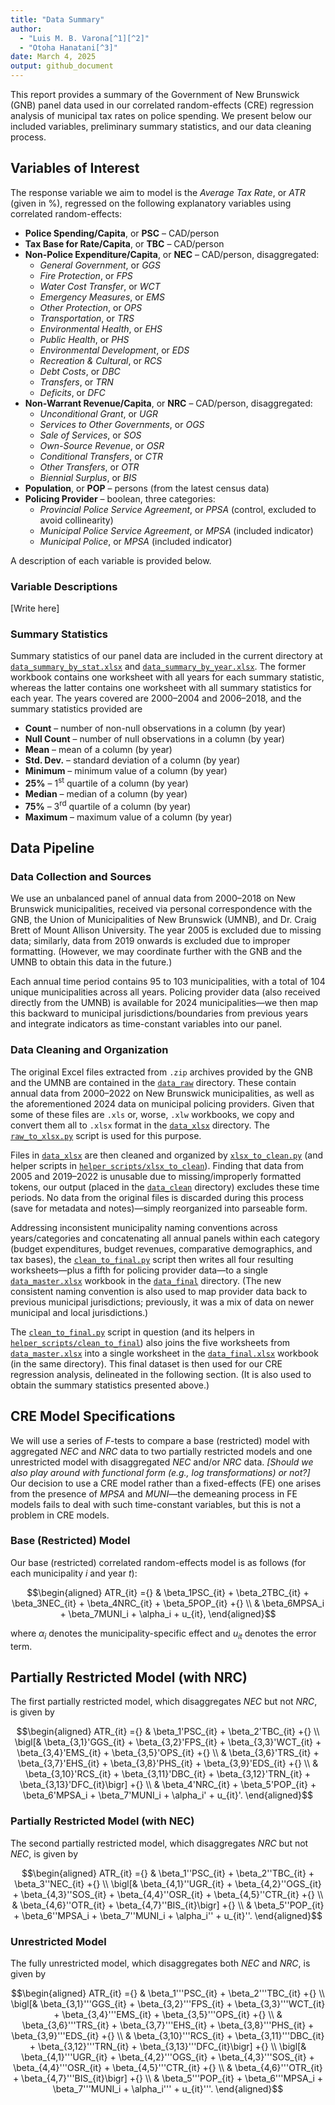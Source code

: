 ```yaml
---
title: "Data Summary"
author:
  - "Luis M. B. Varona[^1][^2]"
  - "Otoha Hanatani[^3]"
date: March 4, 2025
output: github_document
---
```

This report provides a summary of the Government of New Brunswick (GNB) panel
data used in our correlated random-effects (CRE) regression analysis of
municipal tax rates on police spending. We present below our included
variables, preliminary summary statistics, and our data cleaning process.

## Variables of Interest

The response variable we aim to model is the *Average Tax Rate*, or *ATR*
(given in %), regressed on the following explanatory variables using correlated
random-effects:

- **Police Spending/Capita**, or **PSC** &#x2013; CAD/person
- **Tax Base for Rate/Capita**, or **TBC** &#x2013; CAD/person
- **Non-Police Expenditure/Capita**, or **NEC** &#x2013; CAD/person, disaggregated:
  - *General Government*, or *GGS*
  - *Fire Protection*, or *FPS*
  - *Water Cost Transfer*, or *WCT*
  - *Emergency Measures*, or *EMS*
  - *Other Protection*, or *OPS*
  - *Transportation*, or *TRS*
  - *Environmental Health*, or *EHS*
  - *Public Health*, or *PHS*
  - *Environmental Development*, or *EDS*
  - *Recreation & Cultural*, or *RCS*
  - *Debt Costs*, or *DBC*
  - *Transfers*, or *TRN*
  - *Deficits*, or *DFC*
- **Non-Warrant Revenue/Capita**, or **NRC** &#x2013; CAD/person, disaggregated:
  - *Unconditional Grant*, or *UGR*
  - *Services to Other Governments*, or *OGS*
  - *Sale of Services*, or *SOS*
  - *Own-Source Revenue*, or *OSR*
  - *Conditional Transfers*, or *CTR*
  - *Other Transfers*, or *OTR*
  - *Biennial Surplus*, or *BIS*
- **Population**, or **POP** &#x2013; persons (from the latest census data)
- **Policing Provider** &#x2013; boolean, three categories:
  - *Provincial Police Service Agreement*, or *PPSA* (control, excluded to avoid collinearity)
  - *Municipal Police Service Agreement*, or *MPSA* (included indicator)
  - *Municipal Police*, or *MPSA* (included indicator)

A description of each variable is provided below.

### Variable Descriptions

[Write here]

### Summary Statistics

Summary statistics of our panel data are included in the current directory at
[`data_summary_by_stat.xlsx`](data_summary_by_stat.xlsx) and
[`data_summary_by_year.xlsx`](data_summary_by_year.xlsx). The former workbook
contains one worksheet with all years for each summary statistic, whereas the
latter contains one worksheet with all summary statistics for each year. The
years covered are 2000&#x2013;2004 and 2006&#x2013;2018, and the summary
statistics provided are

- **Count** &#x2013; number of non-null observations in a column (by year)
- **Null Count** &#x2013; number of null observations in a column (by year)
- **Mean** &#x2013; mean of a column (by year)
- **Std. Dev.** &#x2013; standard deviation of a column (by year)
- **Minimum** &#x2013; minimum value of a column (by year)
- **25%** &#x2013; 1$^\text{st}$ quartile of a column (by year)
- **Median** &#x2013; median of a column (by year)
- **75%** &#x2013; 3$^\text{rd}$ quartile of a column (by year)
- **Maximum** &#x2013; maximum value of a column (by year)

## Data Pipeline

### Data Collection and Sources

We use an unbalanced panel of annual data from 2000&#x2013;2018 on New
Brunswick municipalities, received via personal correspondence with the GNB,
the Union of Municipalities of New Brunswick (UMNB), and Dr. Craig Brett of
Mount Allison University. The year 2005 is excluded due to missing data;
similarly, data from 2019 onwards is excluded due to improper formatting.
(However, we may coordinate further with the GNB and the UMNB to obtain this
data in the future.)

Each annual time period contains 95 to 103 municipalities, with a total of 104
unique municipalities across all years. Policing provider data (also received
directly from the UMNB) is available for 2024 municipalities&#x2014;we then map
this backward to municipal jurisdictions/boundaries from previous years and
integrate indicators as time-constant variables into our panel.

### Data Cleaning and Organization

The original Excel files extracted from `.zip` archives provided by the GNB and
the UMNB are contained in the [`data_raw`](../data_raw) directory. These
contain annual data from 2000&#x2013;2022 on New Brunswick municipalities, as
well as the aforementioned 2024 data on municipal policing providers. Given
that some of these files are `.xls` or, worse, `.xlw` workbooks, we copy and
convert them all to `.xlsx` format in the [`data_xlsx`](../data_xlsx) directory.
The [`raw_to_xlsx.py`](../raw_to_xlsx.py) script is used for this purpose.

Files in [`data_xlsx`](../data_xlsx) are then cleaned and organized by
[`xlsx_to_clean.py`](../xlsx_to_clean.py) (and helper scripts in
[`helper_scripts/xlsx_to_clean`](../helper_scripts/xlsx_to_clean)). Finding
that data from 2005 and 2019&#x2013;2022 is unusable due to missing/improperly
formatted tokens, our output (placed in the [`data_clean`](../data_clean)
directory) excludes these time periods. No data from the original files is
discarded during this process (save for metadata and notes)&#x2014;simply
reorganized into parseable form.

Addressing inconsistent municipality naming conventions across years/categories
and concatenating all annual panels within each category (budget expenditures,
budget revenues, comparative demographics, and tax bases), the
[`clean_to_final.py`](../clean_to_final.py) script then writes all four
resulting worksheets&#x2014;plus a fifth for policing provider data&#x2014;to a
single [`data_master.xlsx`](../data_final/data_master.xlsx) workbook in the
[`data_final`](../data_final) directory. (The new consistent naming convention
is also used to map provider data back to previous municipal jurisdictions;
previously, it was a mix of data on newer municipal and local jurisdictions.)

The [`clean_to_final.py`](../clean_to_final.py) script in question (and its
helpers in [`helper_scripts/clean_to_final`](../helper_scripts/clean_to_final))
also joins the five worksheets from
[`data_master.xlsx`](../data_final/data_master.xlsx) into a single worksheet in
the [`data_final.xlsx`](../data_final/data_final.xlsx) workbook (in the same
directory). This final dataset is then used for our CRE regression analysis,
delineated in the following section. (It is also used to obtain the summary
statistics presented above.)

## CRE Model Specifications

We will use a series of $F$-tests to compare a base (restricted) model with
aggregated *NEC* and *NRC* data to two partially restricted models and one
unrestricted model with disaggregated *NEC* and/or *NRC* data. *[Should we also
play around with functional form (e.g., log transformations) or not?]* Our
decision to use a CRE model rather than a fixed-effects (FE) one arises from
the presence of *MPSA* and *MUNI*&#x2014;the demeaning process in FE models
fails to deal with such time-constant variables, but this is not a problem in
CRE models.

### Base (Restricted) Model

Our base (restricted) correlated random-effects model is as follows (for each
municipality $i$ and year $t$):

$$\begin{aligned}
ATR_{it} ={} & \beta_1PSC_{it} + \beta_2TBC_{it} + \beta_3NEC_{it} + \beta_4NRC_{it} + \beta_5POP_{it} +{} \\
& \beta_6MPSA_i + \beta_7MUNI_i + \alpha_i + u_{it},
\end{aligned}$$

where $\alpha_i$ denotes the municipality-specific effect and $u_{it}$ denotes
the error term.

## Partially Restricted Model (with NRC)
The first partially restricted model, which
disaggregates *NEC* but not *NRC*, is given by

$$\begin{aligned}
ATR_{it} ={} & \beta_1'PSC_{it} + \beta_2'TBC_{it} +{} \\
\bigl[& \beta_{3,1}'GGS_{it} + \beta_{3,2}'FPS_{it} + \beta_{3,3}'WCT_{it} + \beta_{3,4}'EMS_{it} + \beta_{3,5}'OPS_{it} +{} \\
& \beta_{3,6}'TRS_{it} + \beta_{3,7}'EHS_{it} + \beta_{3,8}'PHS_{it} + \beta_{3,9}'EDS_{it} +{} \\
& \beta_{3,10}'RCS_{it} + \beta_{3,11}'DBC_{it} + \beta_{3,12}'TRN_{it} + \beta_{3,13}'DFC_{it}\bigr] +{} \\
& \beta_4'NRC_{it} + \beta_5'POP_{it} + \beta_6'MPSA_i + \beta_7'MUNI_i + \alpha_i' + u_{it}'.
\end{aligned}$$

### Partially Restricted Model (with NEC)

The second partially restricted model, which disaggregates *NRC* but not *NEC*,
is given by

$$\begin{aligned}
ATR_{it} ={} & \beta_1''PSC_{it} + \beta_2''TBC_{it} + \beta_3''NEC_{it} +{} \\
\bigl[& \beta_{4,1}''UGR_{it} + \beta_{4,2}''OGS_{it} + \beta_{4,3}''SOS_{it} + \beta_{4,4}''OSR_{it} + \beta_{4,5}''CTR_{it} +{} \\
& \beta_{4,6}''OTR_{it} + \beta_{4,7}''BIS_{it}\bigr] +{} \\
& \beta_5''POP_{it} + \beta_6''MPSA_i + \beta_7''MUNI_i + \alpha_i'' + u_{it}''.
\end{aligned}$$

### Unrestricted Model

The fully unrestricted model, which disaggregates both *NEC* and *NRC*, is
given by

$$\begin{aligned}
ATR_{it} ={} & \beta_1'''PSC_{it} + \beta_2'''TBC_{it} +{} \\
\bigl[& \beta_{3,1}'''GGS_{it} + \beta_{3,2}'''FPS_{it} + \beta_{3,3}'''WCT_{it} + \beta_{3,4}'''EMS_{it} + \beta_{3,5}'''OPS_{it} +{} \\
& \beta_{3,6}'''TRS_{it} + \beta_{3,7}'''EHS_{it} + \beta_{3,8}'''PHS_{it} + \beta_{3,9}'''EDS_{it} +{} \\
& \beta_{3,10}'''RCS_{it} + \beta_{3,11}'''DBC_{it} + \beta_{3,12}'''TRN_{it} + \beta_{3,13}'''DFC_{it}\bigr] +{} \\
\bigl[& \beta_{4,1}'''UGR_{it} + \beta_{4,2}'''OGS_{it} + \beta_{4,3}'''SOS_{it} + \beta_{4,4}'''OSR_{it} + \beta_{4,5}'''CTR_{it} +{} \\
& \beta_{4,6}'''OTR_{it} + \beta_{4,7}'''BIS_{it}\bigr] +{} \\
& \beta_5'''POP_{it} + \beta_6'''MPSA_i + \beta_7'''MUNI_i + \alpha_i''' + u_{it}'''.
\end{aligned}$$

[^1]: Department of Mathematics & Computer Science, Mount Allison University, Sackville, NB E4L 1E4
[^2]: Department of Politics & International Relations, Mount Allison University, Sackville, NB E4L 1E4
[^3]: Department of Economics, Mount Allison University, Sackville, NB E4L 1E4
